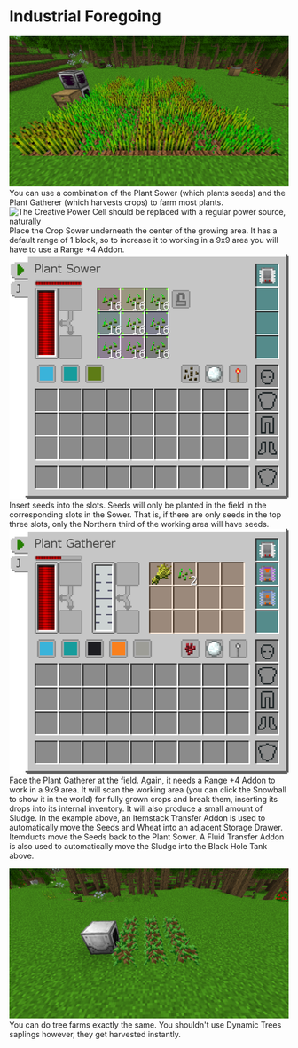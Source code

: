 # Industrial Foregoing

![](if_crops.png)
You can use a combination of the Plant Sower (which plants seeds) and the Plant Gatherer (which harvests crops) to farm most plants.
![The Creative Power Cell should be replaced with a regular power source, naturally](if\_crops\_under.png)
Place the Crop Sower underneath the center of the growing area. It has a default range of 1 block, so to increase it to working in a 9x9 area you will have to use a Range +4 Addon.
![](sower.png)
Insert seeds into the slots. Seeds will only be planted in the field in the corresponding slots in the Sower. That is, if there are only seeds in the top three slots, only the Northern third of the working area will have seeds.
![](gatherer.png)
Face the Plant Gatherer at the field. Again, it needs a Range +4 Addon to work in a 9x9 area. It will scan the working area (you can click the Snowball to show it in the world) for fully grown crops and break them, inserting its drops into its internal inventory. It will also produce a small amount of Sludge.
In the example above, an Itemstack Transfer Addon is used to automatically move the Seeds and Wheat into an adjacent Storage Drawer. Itemducts move the Seeds back to the Plant Sower. A Fluid Transfer Addon is also used to automatically move the Sludge into the Black Hole Tank above.

![](if_trees.png)
You can do tree farms exactly the same. You shouldn't use Dynamic Trees saplings however, they get harvested instantly.